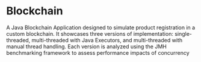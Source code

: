 # Blockchain
 
A Java Blockchain Application designed to simulate product registration in a custom blockchain. It showcases three versions of implementation: single-threaded, multi-threaded with Java Executors, and multi-threaded with manual thread handling. Each version is analyzed using the JMH benchmarking framework to assess performance impacts of concurrency
